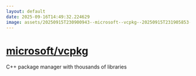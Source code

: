```yaml
---
layout: default
date: 2025-09-16T14:49:32.224629
image: assets/20250915T230900943--microsoft--vcpkg--20250915T231905853--cropped.png
---
```


# [microsoft/vcpkg](https://github.com/microsoft/vcpkg)

C++ package manager with thousands of libraries
